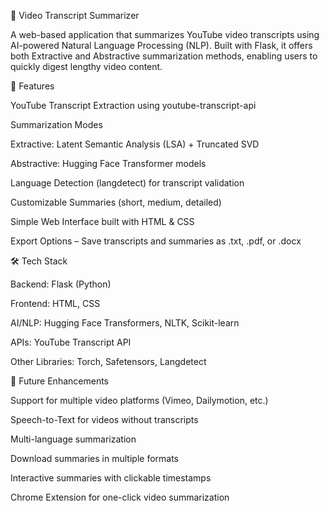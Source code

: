 🎥 Video Transcript Summarizer

A web-based application that summarizes YouTube video transcripts using AI-powered Natural Language Processing (NLP).
Built with Flask, it offers both Extractive and Abstractive summarization methods, enabling users to quickly digest lengthy video content.

🚀 Features

YouTube Transcript Extraction using youtube-transcript-api

Summarization Modes

Extractive: Latent Semantic Analysis (LSA) + Truncated SVD

Abstractive: Hugging Face Transformer models

Language Detection (langdetect) for transcript validation

Customizable Summaries (short, medium, detailed)

Simple Web Interface built with HTML & CSS

Export Options – Save transcripts and summaries as .txt, .pdf, or .docx

🛠 Tech Stack

Backend: Flask (Python)

Frontend: HTML, CSS

AI/NLP: Hugging Face Transformers, NLTK, Scikit-learn

APIs: YouTube Transcript API

Other Libraries: Torch, Safetensors, Langdetect


🔮 Future Enhancements

Support for multiple video platforms (Vimeo, Dailymotion, etc.)

Speech-to-Text for videos without transcripts

Multi-language summarization

Download summaries in multiple formats

Interactive summaries with clickable timestamps

Chrome Extension for one-click video summarization
